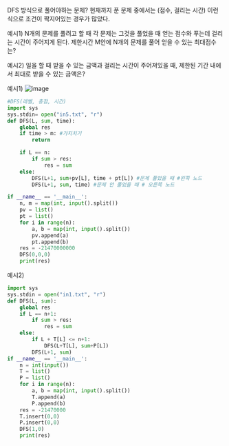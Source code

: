 DFS 방식으로 풀어야하는 문제?
현재까지 푼 문제 중에서는 (점수, 걸리는 시간) 이런식으로 조건이 짝지어있는 경우가 많았다.

예시1) N개의 문제를 풀려고 할 때 각 문제는 그것을 풀었을 때 얻는 점수와 푸는데 걸리는 시간이 주어지게 된다. 
제한시간 M안에 N개의 문제를 풀어 얻을 수 있는 최대점수는?

예시2) 일을 할 때 받을 수 있는 금액과 걸리는 시간이 주어져있을 때, 
제한된 기간 내에서 최대로 받을 수 있는 금액은?

예시1)
![image](https://user-images.githubusercontent.com/73813367/118907093-e16a4c80-b959-11eb-96e0-a037c4dc9232.png)

```python
#DFS(레벨, 총점, 시간)
import sys
sys.stdin= open("in5.txt", "r")
def DFS(L, sum, time):
    global res 
    if time > m: #가지치기
        return

    if L == n:
        if sum > res:
            res = sum
    else:
        DFS(L+1, sum+pv[L], time + pt[L]) #문제 풀었을 때 #왼쪽 노드
        DFS(L+1, sum, time) #문제 안 풀었을 때 # 오른쪽 노드

if __name__ == '__main__':
    n, m = map(int, input().split())
    pv = list()
    pt = list()
    for i in range(n):
        a, b = map(int, input().split())
        pv.append(a)
        pt.append(b)
    res = -21470000000
    DFS(0,0,0)
    print(res)
```

예시2)
```python
import sys
sys.stdin = open("in1.txt", "r")
def DFS(L, sum):
    global res 
    if L == n+1:
        if sum > res:
            res = sum
    else:
        if L + T[L] <= n+1:
            DFS(L+T[L], sum+P[L])
        DFS(L+1, sum)
if __name__ == '__main__':
    n = int(input())
    T = list()
    P = list()
    for i in range(n):
        a, b = map(int, input().split())
        T.append(a)
        P.append(b)
    res = -21470000
    T.insert(0,0)
    P.insert(0,0)
    DFS(1,0)
    print(res)
```
